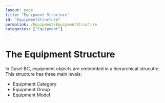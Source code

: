 ```yaml
---
layout: page
title: "Equipment Structure"
id: "EquipmentStructure"
permalink: /Equipment/EquipmentStructure
categories: ["Equipment"]
---
```


# The Equipment Structure
In Dysel BC, equipment objects are embedded in a hierarchical strucutre. This structure has three main levels:
- Equipment Category
- Equipment Group
- Equipment Model